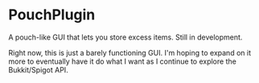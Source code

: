 # PouchPlugin
A pouch-like GUI that lets you store excess items. Still in development.


Right now, this is just a barely functioning GUI. I'm hoping to expand on it more to eventually have it do what I want as I continue to explore the Bukkit/Spigot API.
